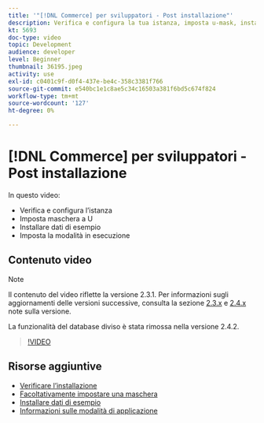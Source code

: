 ```yaml
---
title: '"[!DNL Commerce] per sviluppatori - Post installazione"'
description: Verifica e configura la tua istanza, imposta u-mask, installa dati di esempio, imposta la corretta modalità di esecuzione
kt: 5693
doc-type: video
topic: Development
audience: developer
level: Beginner
thumbnail: 36195.jpeg
activity: use
exl-id: c0401c9f-d0f4-437e-be4c-358c3381f766
source-git-commit: e540bc1e1c8ae5c34c16503a381f6bd5c674f824
workflow-type: tm+mt
source-wordcount: '127'
ht-degree: 0%

---
```


# [!DNL Commerce] per sviluppatori - Post installazione

In questo video:

- Verifica e configura l’istanza
- Imposta maschera a U
- Installare dati di esempio
- Imposta la modalità in esecuzione

## Contenuto video

>[!NOTE]
>
>Il contenuto del video riflette la versione 2.3.1. Per informazioni sugli aggiornamenti delle versioni successive, consulta la sezione [ 2.3.x](https://devdocs.magento.com/guides/v2.3/release-notes/bk-release-notes.html) e [2.4.x](https://devdocs.magento.com/guides/v2.4/release-notes/bk-release-notes.html) note sulla versione.
>
>La funzionalità del database diviso è stata rimossa nella versione 2.4.2.

>[!VIDEO](https://video.tv.adobe.com/v/36195?quality=12&learn=on)

## Risorse aggiuntive

- [Verificare l’installazione](https://devdocs.magento.com/guides/v2.4/install-gde/install/verify.html)
- [Facoltativamente impostare una maschera](https://devdocs.magento.com/guides/v2.4/install-gde/install/post-install-umask.html)
- [Installare dati di esempio](https://devdocs.magento.com/guides/v2.4/install-gde/install/sample-data-after-magento.html)
- [Informazioni sulle modalità di applicazione](https://devdocs.magento.com/guides/v2.4/config-guide/bootstrap/magento-modes.html)

